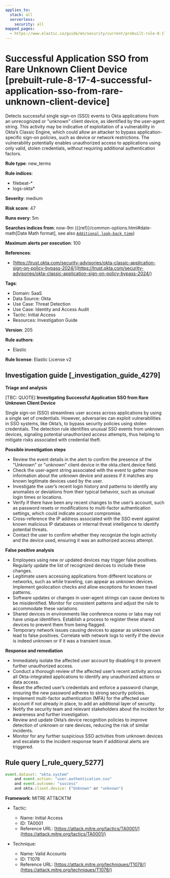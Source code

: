 ```yaml
---
applies_to:
  stack: all
  serverless:
    security: all
mapped_pages:
  - https://www.elastic.co/guide/en/security/current/prebuilt-rule-8-17-4-successful-application-sso-from-rare-unknown-client-device.html
---
```


# Successful Application SSO from Rare Unknown Client Device [prebuilt-rule-8-17-4-successful-application-sso-from-rare-unknown-client-device]

Detects successful single sign-on (SSO) events to Okta applications from an unrecognized or "unknown" client device, as identified by the user-agent string. This activity may be indicative of exploitation of a vulnerability in Okta’s Classic Engine, which could allow an attacker to bypass application-specific sign-on policies, such as device or network restrictions. The vulnerability potentially enables unauthorized access to applications using only valid, stolen credentials, without requiring additional authentication factors.

**Rule type**: new_terms

**Rule indices**:

* filebeat-*
* logs-okta*

**Severity**: medium

**Risk score**: 47

**Runs every**: 5m

**Searches indices from**: now-9m ({{ref}}/common-options.html#date-math[Date Math format], see also [`Additional look-back time`](docs-content://solutions/security/detect-and-alert/create-detection-rule.md#rule-schedule))

**Maximum alerts per execution**: 100

**References**:

* [https://trust.okta.com/security-advisories/okta-classic-application-sign-on-policy-bypass-2024/](https://trust.okta.com/security-advisories/okta-classic-application-sign-on-policy-bypass-2024/)

**Tags**:

* Domain: SaaS
* Data Source: Okta
* Use Case: Threat Detection
* Use Case: Identity and Access Audit
* Tactic: Initial Access
* Resources: Investigation Guide

**Version**: 205

**Rule authors**:

* Elastic

**Rule license**: Elastic License v2

## Investigation guide [_investigation_guide_4279]

**Triage and analysis**

[TBC: QUOTE]
**Investigating Successful Application SSO from Rare Unknown Client Device**

Single sign-on (SSO) streamlines user access across applications by using a single set of credentials. However, adversaries can exploit vulnerabilities in SSO systems, like Okta’s, to bypass security policies using stolen credentials. The detection rule identifies unusual SSO events from unknown devices, signaling potential unauthorized access attempts, thus helping to mitigate risks associated with credential theft.

**Possible investigation steps**

* Review the event details in the alert to confirm the presence of the "Unknown" or "unknown" client device in the okta.client.device field.
* Check the user-agent string associated with the event to gather more information about the unknown device and assess if it matches any known legitimate devices used by the user.
* Investigate the user’s recent login history and patterns to identify any anomalies or deviations from their typical behavior, such as unusual login times or locations.
* Verify if there have been any recent changes to the user’s account, such as password resets or modifications to multi-factor authentication settings, which could indicate account compromise.
* Cross-reference the IP address associated with the SSO event against known malicious IP databases or internal threat intelligence to identify potential threats.
* Contact the user to confirm whether they recognize the login activity and the device used, ensuring it was an authorized access attempt.

**False positive analysis**

* Employees using new or updated devices may trigger false positives. Regularly update the list of recognized devices to include these changes.
* Legitimate users accessing applications from different locations or networks, such as while traveling, can appear as unknown devices. Implement geolocation checks and allow exceptions for known travel patterns.
* Software updates or changes in user-agent strings can cause devices to be misidentified. Monitor for consistent patterns and adjust the rule to accommodate these variations.
* Shared devices in environments like conference rooms or labs may not have unique identifiers. Establish a process to register these shared devices to prevent them from being flagged.
* Temporary network issues causing devices to appear as unknown can lead to false positives. Correlate with network logs to verify if the device is indeed unknown or if it was a transient issue.

**Response and remediation**

* Immediately isolate the affected user account by disabling it to prevent further unauthorized access.
* Conduct a thorough review of the affected user’s recent activity across all Okta-integrated applications to identify any unauthorized actions or data access.
* Reset the affected user’s credentials and enforce a password change, ensuring the new password adheres to strong security policies.
* Implement multi-factor authentication (MFA) for the affected user account if not already in place, to add an additional layer of security.
* Notify the security team and relevant stakeholders about the incident for awareness and further investigation.
* Review and update Okta’s device recognition policies to improve detection of unknown or rare devices, reducing the risk of similar incidents.
* Monitor for any further suspicious SSO activities from unknown devices and escalate to the incident response team if additional alerts are triggered.


## Rule query [_rule_query_5277]

```js
event.dataset: "okta.system"
    and event.action: "user.authentication.sso"
    and event.outcome: "success"
    and okta.client.device: ("Unknown" or "unknown")
```

**Framework**: MITRE ATT&CKTM

* Tactic:

    * Name: Initial Access
    * ID: TA0001
    * Reference URL: [https://attack.mitre.org/tactics/TA0001/](https://attack.mitre.org/tactics/TA0001/)

* Technique:

    * Name: Valid Accounts
    * ID: T1078
    * Reference URL: [https://attack.mitre.org/techniques/T1078/](https://attack.mitre.org/techniques/T1078/)



